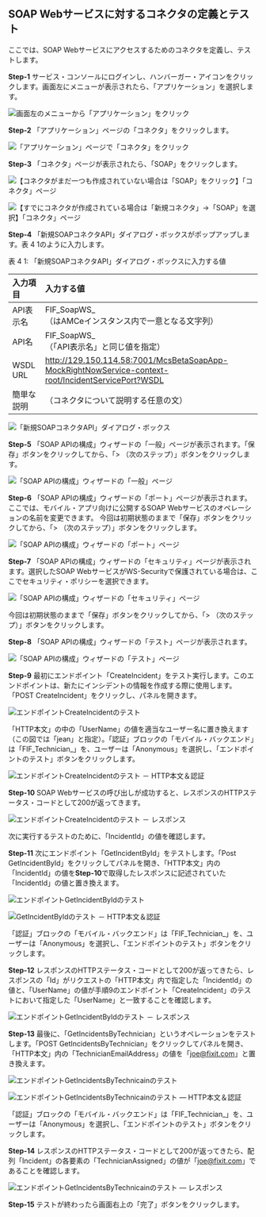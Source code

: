 ## SOAP Webサービスに対するコネクタの定義とテスト

ここでは、SOAP Webサービスにアクセスするためのコネクタを定義し、テストします。

**Step-1** サービス・コンソールにログインし、ハンバーガー・アイコンをクリックします。画面左にメニューが表示されたら、「アプリケーション」を選択します。

![画面左のメニューから「アプリケーション」をクリック](images/4.1.png)

**Step-2** 「アプリケーション」ページの「コネクタ」をクリックします。

![「アプリケーション」ページで「コネクタ」をクリック](images/4.2.png)

**Step-3** 「コネクタ」ページが表示されたら、「SOAP」をクリックします。

![【コネクタがまだ一つも作成されていない場合は「SOAP」をクリック】「コネクタ」ページ](images/4.3.png)

![【すでにコネクタが作成されている場合は「新規コネクタ」→「SOAP」を選択】「コネクタ」ページ](images/4.4.png)

**Step-4** 「新規SOAPコネクタAPI」ダイアログ・ボックスがポップアップします。表 4 1のように入力します。

表 4 1: 「新規SOAPコネクタAPI」ダイアログ・ボックスに入力する値

| 入力項目 | 入力する値                                                         |
| :------- | :----------------------------------------------------------- |
| API表示名     | FIF_SoapWS_<xx><br />（<xx>はAMCeインスタンス内で一意となる文字列） |
| API名     | FIF_SoapWS_<xx><br />（「API表示名」と同じ値を指定） |
| WSDL URL     | http://129.150.114.58:7001/McsBetaSoapApp-MockRightNowService-context-root/IncidentServicePort?WSDL |
| 簡単な説明     | （コネクタについて説明する任意の文）             |

![「新規SOAPコネクタAPI」ダイアログ・ボックス](images/4.5.png)

**Step-5** 「SOAP APIの構成」ウィザードの「一般」ページが表示されます。「保存」ボタンをクリックしてから、「> （次のステップ）」ボタンをクリックします。

![「SOAP APIの構成」ウィザードの「一般」ページ](images/4.6.png)

**Step-6** 「SOAP APIの構成」ウィザードの「ポート」ページが表示されます。ここでは、モバイル・アプリ向けに公開するSOAP Webサービスのオペレーションの名前を変更できます。
今回は初期状態のままで「保存」ボタンをクリックしてから、「> （次のステップ）」ボタンをクリックします。

![「SOAP APIの構成」ウィザードの「ポート」ページ](images/4.7.png)

**Step-7** 「SOAP APIの構成」ウィザードの「セキュリティ」ページが表示されます。選択したSOAP WebサービスがWS-Securityで保護されている場合は、ここでセキュリティ・ポリシーを選択できます。

![「SOAP APIの構成」ウィザードの「セキュリティ」ページ](images/4.8.png)

今回は初期状態のままで「保存」ボタンをクリックしてから、「> （次のステップ）」ボタンをクリックします。

**Step-8** 「SOAP APIの構成」ウィザードの「テスト」ページが表示されます。

![「SOAP APIの構成」ウィザードの「テスト」ページ](images/4.9.png)

**Step-9** 最初にエンドポイント「CreateIncident」をテスト実行します。このエンドポイントは、新たにインシデントの情報を作成する際に使用します。「POST CreateIncident」をクリックし、パネルを開きます。

![エンドポイントCreateIncidentのテスト](images/4.10.png)

「HTTP本文」の中の「UserName」の値を適当なユーザー名に置き換えます（この図では「jean」と指定）。「認証」ブロックの「モバイル・バックエンド」は「FIF_Technician_<xx>」を、ユーザーは「Anonymous」を選択し、「エンドポイントのテスト」ボタンをクリックします。

![エンドポイントCreateIncidentのテスト － HTTP本文＆認証](images/4.11.png)

**Step-10** SOAP Webサービスの呼び出しが成功すると、レスポンスのHTTPステータス・コードとして200が返ってきます。

![エンドポイントCreateIncidentのテスト － レスポンス](images/4.12.png)

次に実行するテストのために、「IncidentId」の値を確認します。

**Step-11** 次にエンドポイント「GetIncidentById」をテストします。「Post GetIncidentById」をクリックしてパネルを開き、「HTTP本文」内の「IncidentId」の値を**Step-10**で取得したレスポンスに記述されていた「IncidentId」の値と置き換えます。

![エンドポイントGetIncidentByIdのテスト](images/4.13.png)

![GetIncidentByIdのテスト － HTTP本文＆認証](images/4.14.png)

「認証」ブロックの「モバイル・バックエンド」は「FIF_Technician_<xx>」を、ユーザーは「Anonymous」を選択し、「エンドポイントのテスト」ボタンをクリックします。

**Step-12** レスポンスのHTTPステータス・コードとして200が返ってきたら、レスポンスの「Id」がリクエストの「HTTP本文」内で指定した「IncidentId」の値と、「UserName」の値が手順9のエンドポイント「CreateIncident」のテストにおいて指定した「UserName」と一致することを確認します。

![エンドポイントGetIncidentByIdのテスト － レスポンス](images/4.15.png)

**Step-13** 最後に、「GetIncidentsByTechnician」というオペレーションをテストします。「POST GetIncidentsByTechnician」をクリックしてパネルを開き、「HTTP本文」内の「TechnicianEmailAddress」の値を「joe@fixit.com」と置き換えます。

![エンドポイントGetIncidentsByTechnicainのテスト](images/4.16.png)

![エンドポイントGetIncidentsByTechnicainのテスト ― HTTP本文＆認証](images/4.17.png)

「認証」ブロックの「モバイル・バックエンド」は「FIF_Technician_<xx>」を、ユーザーは「Anonymous」を選択し、「エンドポイントのテスト」ボタンをクリックします。

**Step-14** レスポンスのHTTPステータス・コードとして200が返ってきたら、配列「Incident」の各要素の「TechnicianAssigned」の値が「joe@fixit.com」であることを確認します。

![エンドポイントGetIncidentsByTechnicainのテスト ― レスポンス](images/4.18.png)

**Step-15** テストが終わったら画面右上の「完了」ボタンをクリックします。














